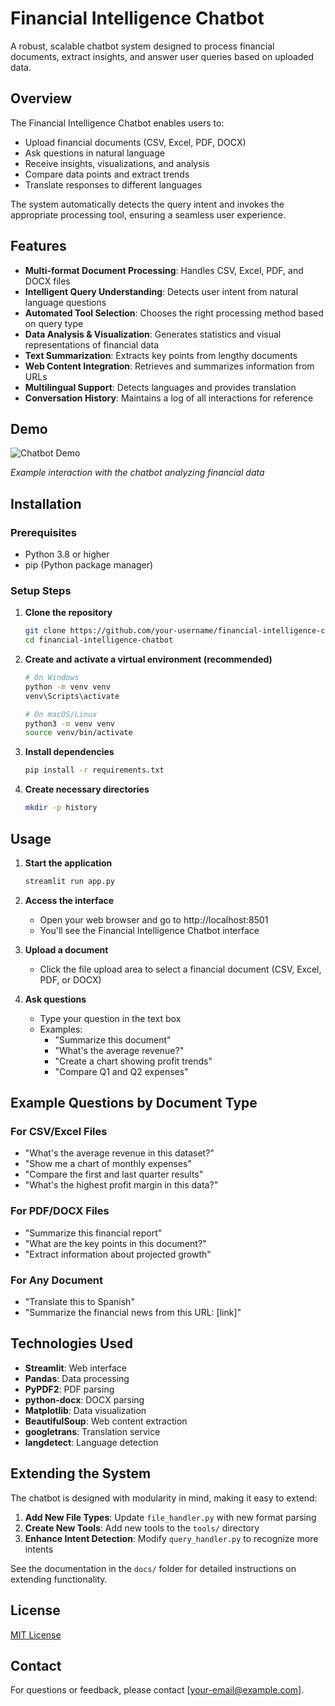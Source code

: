 # Financial Intelligence Chatbot

A robust, scalable chatbot system designed to process financial documents, extract insights, and answer user queries based on uploaded data.

## Overview

The Financial Intelligence Chatbot enables users to:
- Upload financial documents (CSV, Excel, PDF, DOCX)
- Ask questions in natural language
- Receive insights, visualizations, and analysis
- Compare data points and extract trends
- Translate responses to different languages

The system automatically detects the query intent and invokes the appropriate processing tool, ensuring a seamless user experience.

## Features

- **Multi-format Document Processing**: Handles CSV, Excel, PDF, and DOCX files
- **Intelligent Query Understanding**: Detects user intent from natural language questions
- **Automated Tool Selection**: Chooses the right processing method based on query type
- **Data Analysis & Visualization**: Generates statistics and visual representations of financial data
- **Text Summarization**: Extracts key points from lengthy documents
- **Web Content Integration**: Retrieves and summarizes information from URLs
- **Multilingual Support**: Detects languages and provides translation
- **Conversation History**: Maintains a log of all interactions for reference

## Demo

![Chatbot Demo](docs/images/demo.png)

*Example interaction with the chatbot analyzing financial data*

## Installation

### Prerequisites
- Python 3.8 or higher
- pip (Python package manager)

### Setup Steps

1. **Clone the repository**
   ```bash
   git clone https://github.com/your-username/financial-intelligence-chatbot.git
   cd financial-intelligence-chatbot
   ```

2. **Create and activate a virtual environment (recommended)**
   ```bash
   # On Windows
   python -m venv venv
   venv\Scripts\activate
   
   # On macOS/Linux
   python3 -m venv venv
   source venv/bin/activate
   ```

3. **Install dependencies**
   ```bash
   pip install -r requirements.txt
   ```

4. **Create necessary directories**
   ```bash
   mkdir -p history
   ```

## Usage

1. **Start the application**
   ```bash
   streamlit run app.py
   ```

2. **Access the interface**
   - Open your web browser and go to http://localhost:8501
   - You'll see the Financial Intelligence Chatbot interface

3. **Upload a document**
   - Click the file upload area to select a financial document (CSV, Excel, PDF, or DOCX)

4. **Ask questions**
   - Type your question in the text box
   - Examples:
     - "Summarize this document"
     - "What's the average revenue?"
     - "Create a chart showing profit trends"
     - "Compare Q1 and Q2 expenses"

## Example Questions by Document Type

### For CSV/Excel Files
- "What's the average revenue in this dataset?"
- "Show me a chart of monthly expenses"
- "Compare the first and last quarter results"
- "What's the highest profit margin in this data?"

### For PDF/DOCX Files
- "Summarize this financial report"
- "What are the key points in this document?"
- "Extract information about projected growth"

### For Any Document
- "Translate this to Spanish"
- "Summarize the financial news from this URL: [link]"


## Technologies Used

- **Streamlit**: Web interface
- **Pandas**: Data processing
- **PyPDF2**: PDF parsing
- **python-docx**: DOCX parsing
- **Matplotlib**: Data visualization
- **BeautifulSoup**: Web content extraction
- **googletrans**: Translation service
- **langdetect**: Language detection

## Extending the System

The chatbot is designed with modularity in mind, making it easy to extend:

1. **Add New File Types**: Update `file_handler.py` with new format parsing
2. **Create New Tools**: Add new tools to the `tools/` directory
3. **Enhance Intent Detection**: Modify `query_handler.py` to recognize more intents

See the documentation in the `docs/` folder for detailed instructions on extending functionality.

## License

[MIT License](LICENSE)

## Contact

For questions or feedback, please contact [your-email@example.com].
